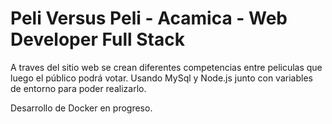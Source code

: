 # Peli Versus Peli  - Acamica - Web Developer Full Stack

A traves del sitio web se crean diferentes competencias entre peliculas que luego el público podrá votar. Usando MySql y Node.js junto con variables de entorno para poder realizarlo.

Desarrollo de Docker en progreso.

